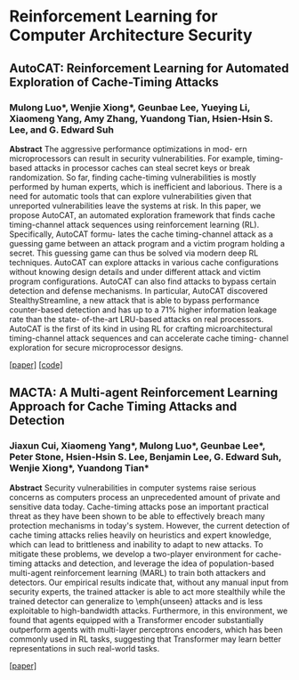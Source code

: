 # Reinforcement Learning for Computer Architecture Security

## AutoCAT: Reinforcement Learning for Automated Exploration of Cache-Timing Attacks

### Mulong Luo*, Wenjie Xiong*, Geunbae Lee, Yueying Li, Xiaomeng Yang, Amy Zhang, Yuandong Tian, Hsien-Hsin S. Lee, and G. Edward Suh


**Abstract** The aggressive performance optimizations in mod- ern microprocessors can result in security vulnerabilities. For example, timing-based attacks in processor caches can steal secret keys or break randomization. So far, finding cache-timing vulnerabilities is mostly performed by human experts, which is inefficient and laborious. There is a need for automatic tools that can explore vulnerabilities given that unreported vulnerabilities leave the systems at risk.
In this paper, we propose AutoCAT, an automated exploration framework that finds cache timing-channel attack sequences using reinforcement learning (RL). Specifically, AutoCAT formu- lates the cache timing-channel attack as a guessing game between an attack program and a victim program holding a secret. This guessing game can thus be solved via modern deep RL techniques. AutoCAT can explore attacks in various cache configurations without knowing design details and under different attack and victim program configurations. AutoCAT can also find attacks to bypass certain detection and defense mechanisms. In particular, AutoCAT discovered StealthyStreamline, a new attack that is able to bypass performance counter-based detection and has up to a 71% higher information leakage rate than the state- of-the-art LRU-based attacks on real processors. AutoCAT is the first of its kind in using RL for crafting microarchitectural timing-channel attack sequences and can accelerate cache timing- channel exploration for secure microprocessor designs.

[\[paper\]](paper/HPCA2023_revision-39.pdf) [\[code\]](https://github.com/facebookresearch/AutoCAT)


## MACTA: A Multi-agent Reinforcement Learning Approach for Cache Timing Attacks and Detection 

### Jiaxun Cui, Xiaomeng Yang*, Mulong Luo*, Geunbae Lee*, Peter Stone, Hsien-Hsin S. Lee, Benjamin Lee, G. Edward Suh, Wenjie Xiong*, Yuandong Tian*

**Abstract** Security vulnerabilities in computer systems raise serious concerns as computers process an unprecedented amount of private and sensitive data today. Cache-timing attacks pose an important practical threat as they have been shown to be able to effectively breach many protection mechanisms in today's system. However, the current detection of cache timing attacks relies heavily on heuristics and expert knowledge, which can lead to brittleness and inability to adapt to new attacks. To mitigate these problems, we develop a two-player environment for cache-timing attacks and detection, and leverage the idea of population-based multi-agent reinforcement learning (MARL) to train both attackers and detectors. Our empirical results indicate that, without any manual input from security experts, the trained attacker is able to act more stealthily while the trained detector can generalize to \emph{unseen} attacks and is less exploitable to high-bandwidth attacks. Furthermore, in this environment, we found that agents equipped with a Transformer encoder substantially outperform agents with multi-layer perceptrons encoders, which has been commonly used in RL tasks, suggesting that Transformer may learn better representations in such real-world tasks. 

[\[paper\]](https://openreview.net/pdf?id=CDlHZ78-Xzi)
